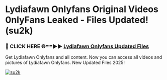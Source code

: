 # Lydiafawn Onlyfans Original Videos 0nlyFans Leaked - Files Updated! (su2k)

<h3>🔴 CLICK HERE 🌐==►► <a href="https://tinyurl.com/2m67pmp6" rel="nofollow">Lydiafawn Onlyfans Updated Files</a></h3>

Get Lydiafawn Onlyfans and all content. Now you can access all videos and pictures of Lydiafawn Onlyfans. New Updated Files 2025!

[![su2k](https://i.imgur.com/H4QAA4z.gif)](https://tinyurl.com/2m67pmp6)